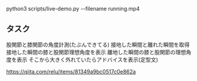 python3  scripts/live-demo.py --filename running.mp4


## タスク
股関節と膝関節の角度計測(たぶんできてる)
接地した瞬間と離れた瞬間を取得
接地した瞬間の膝と股関節理想角度を表示
離地した瞬間の膝と股関節の理想角度を表示
そこから大きく外れていたらアドバイスを表示(定型文)

https://qiita.com/relu/items/81349a9bc0517c0e862a